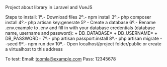 Project about library in Laravel and VueJS

Steps to install:
1º.- Download files
2º.- npm install
3º.- php composer install
4º.- php artisan key:generate
5º - Create a database
6º.- Rename .env.example to .env and fill in with your database credentials (database name, username and password):
        + DB_DATABASE=
        + DB_USERNAME=
        + DB_PASSWORD=
7º.- php artisan passport:install
8º.- php artisan migrate --seed
9º.- npm run dev
10º.- Open localhost/project folder/public or create a virtualhost to this address

To test:
Email: toomla@example.com
Pass: 12345678